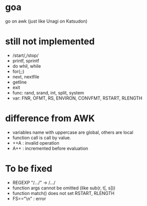# goa
go on awk (just like Unagi on Katsudon)

# still not implemented
* /start/,/stop/
* printf, sprintf
* do whil, while
* for(;;)
* next, nextfile
* getline
* exit
* func: rand, srand, int, split, system
* var: FNR, OFMT, RS, ENVIRON, CONVFMT, RSTART, RLENGTH

# difference from AWK
* variables name with uppercase are global, others are local
* function call is call by value.
* ++A : invalid operation
* A++ : incremented before evaluation

# To be fixed
* REGEXP "/.../" -> /.../
* function args cannot be omitted (like sub(r, t[, s]))
* function match() does not set RSTART, RLENGTH
* FS=="\n" : error
